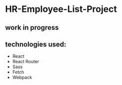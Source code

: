 # HR-Employee-List-Project

## work in progress

## technologies used:
* React
* React Router
* Sass
* Fetch
* Webpack
